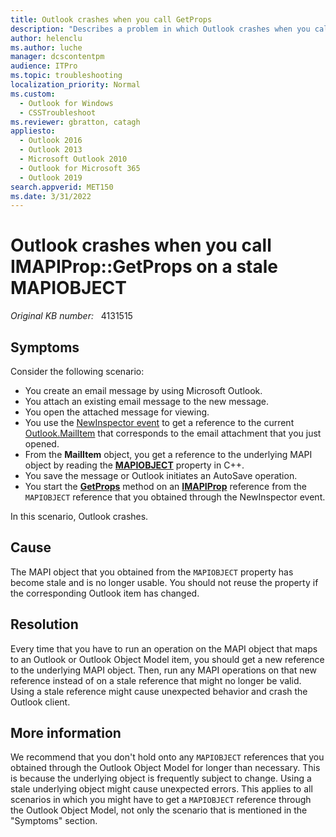 ```yaml
---
title: Outlook crashes when you call GetProps
description: "Describes a problem in which Outlook crashes when you call IMAPIProp::GetProps on a stale MAPI object."
author: helenclu
ms.author: luche
manager: dcscontentpm
audience: ITPro
ms.topic: troubleshooting
localization_priority: Normal
ms.custom: 
  - Outlook for Windows
  - CSSTroubleshoot
ms.reviewer: gbratton, catagh
appliesto: 
  - Outlook 2016
  - Outlook 2013
  - Microsoft Outlook 2010
  - Outlook for Microsoft 365
  - Outlook 2019
search.appverid: MET150
ms.date: 3/31/2022
---
```

# Outlook crashes when you call IMAPIProp::GetProps on a stale MAPIOBJECT

_Original KB number:_ &nbsp; 4131515

## Symptoms

Consider the following scenario:

- You create an email message by using Microsoft Outlook.
- You attach an existing email message to the new message.
- You open the attached message for viewing.
- You use the [NewInspector event](/previous-versions/office/developer/office-2003/aa171301(v=office.11)) to get a reference to the current [Outlook.MailItem](/dotnet/api/microsoft.office.interop.outlook.mailitem) that corresponds to the email attachment that you just opened.
- From the **MailItem** object, you get a reference to the underlying MAPI object by reading the **[MAPIOBJECT](/dotnet/api/microsoft.office.interop.outlook._mailitem.mapiobject)** property in C++.
- You save the message or Outlook initiates an AutoSave operation.
- You start the **[GetProps](/office/client-developer/outlook/mapi/imapiprop-getprops)** method on an **[IMAPIProp](/office/client-developer/outlook/mapi/imapipropiunknown)** reference from the `MAPIOBJECT` reference that you obtained through the NewInspector event.

In this scenario, Outlook crashes.

## Cause

The MAPI object that you obtained from the `MAPIOBJECT` property has become stale and is no longer usable. You should not reuse the property if the corresponding Outlook item has changed.

## Resolution

Every time that you have to run an operation on the MAPI object that maps to an Outlook or Outlook Object Model item, you should get a new reference to the underlying MAPI object. Then, run any MAPI operations on that new reference instead of on a stale reference that might no longer be valid. Using a stale reference might cause unexpected behavior and crash the Outlook client.

## More information

We recommend that you don't hold onto any `MAPIOBJECT` references that you obtained through the Outlook Object Model for longer than necessary. This is because the underlying object is frequently subject to change. Using a stale underlying object might cause unexpected errors.
This applies to all scenarios in which you might have to get a `MAPIOBJECT` reference through the Outlook Object Model, not only the scenario that is mentioned in the "Symptoms" section.
